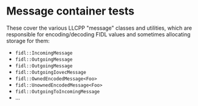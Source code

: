 # Message container tests

These cover the various LLCPP "message" classes and utilities, which are
responsible for encoding/decoding FIDL values and sometimes allocating storage
for them:

  - `fidl::IncomingMessage`
  - `fidl::OutgoingMessage`
  - `fidl::OutgoingMessage`
  - `fidl::OutgoingIovecMessage`
  - `fidl::OwnedEncodedMessage<Foo>`
  - `fidl::UnownedEncodedMessage<Foo>`
  - `fidl::OutgoingToIncomingMessage`
  - ...

